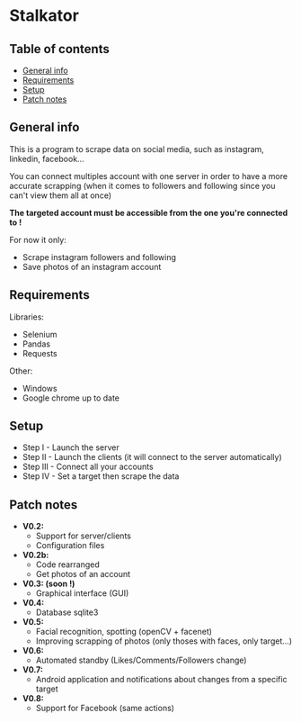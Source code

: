 # Stalkator

## Table of contents
* [General info](#general-info)
* [Requirements](#requirements)
* [Setup](#setup)
* [Patch notes](#patch-notes)

## General info
This is a program to scrape data on social media, such as instagram, linkedin, facebook...

You can connect multiples account with one server in order to have a more accurate scrapping (when it comes to followers and following since you can't view them all at once)

**The targeted account must be accessible from the one you're connected to !**

For now it only:
* Scrape instagram followers and following
* Save photos of an instagram account

## Requirements
Libraries:
* Selenium
* Pandas
* Requests

Other:
* Windows
* Google chrome up to date

## Setup
* Step I - Launch the server
* Step II - Launch the clients (it will connect to the server automatically)
* Step III - Connect all your accounts
* Step IV - Set a target then scrape the data

## Patch notes

* **V0.2:**
    * Support for server/clients
    * Configuration files
* **V0.2b:**
    * Code rearranged
    * Get photos of an account
* **V0.3: (soon !)**
    * Graphical interface (GUI)
* **V0.4:**
    * Database sqlite3
* **V0.5:**
    * Facial recognition, spotting (openCV + facenet)
    * Improving scrapping of photos (only thoses with faces, only target...)
* **V0.6:**
    * Automated standby (Likes/Comments/Followers change)
* **V0.7:**
    * Android application and notifications about changes from a specific target
* **V0.8:**
    * Support for Facebook (same actions)
